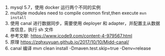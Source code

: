 1. mysql 5.7，使用 docker 运行两个不同的实例
2. multiple modules need to compile common <module> first,then execute `mvn install`
3. 使用 canal 进行数据同步，需要使用 deployer 和 adapter，并配置主从数据库信息，执行 sh 文件
4. 参考文献: https://www.icode9.com/content-4-979567.html
5. 原理 https://zqhxuyuan.github.io/2017/10/10/Midd-canal/
6. canal 编译 mvn clean install -Dmaven.test.skip=true -Denv=release